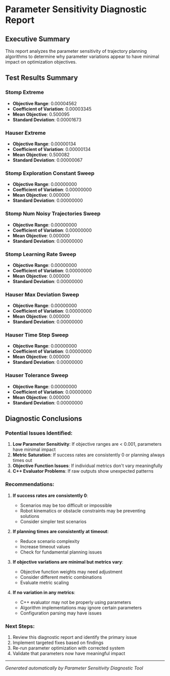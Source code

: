 # Parameter Sensitivity Diagnostic Report

## Executive Summary

This report analyzes the parameter sensitivity of trajectory planning algorithms
to determine why parameter variations appear to have minimal impact on optimization objectives.

## Test Results Summary

### Stomp Extreme

- **Objective Range**: 0.00004562
- **Coefficient of Variation**: 0.00003345
- **Mean Objective**: 0.500095
- **Standard Deviation**: 0.00001673

### Hauser Extreme

- **Objective Range**: 0.00000134
- **Coefficient of Variation**: 0.00000134
- **Mean Objective**: 0.500082
- **Standard Deviation**: 0.00000067

### Stomp Exploration Constant Sweep

- **Objective Range**: 0.00000000
- **Coefficient of Variation**: 0.00000000
- **Mean Objective**: 0.000000
- **Standard Deviation**: 0.00000000

### Stomp Num Noisy Trajectories Sweep

- **Objective Range**: 0.00000000
- **Coefficient of Variation**: 0.00000000
- **Mean Objective**: 0.000000
- **Standard Deviation**: 0.00000000

### Stomp Learning Rate Sweep

- **Objective Range**: 0.00000000
- **Coefficient of Variation**: 0.00000000
- **Mean Objective**: 0.000000
- **Standard Deviation**: 0.00000000

### Hauser Max Deviation Sweep

- **Objective Range**: 0.00000000
- **Coefficient of Variation**: 0.00000000
- **Mean Objective**: 0.000000
- **Standard Deviation**: 0.00000000

### Hauser Time Step Sweep

- **Objective Range**: 0.00000000
- **Coefficient of Variation**: 0.00000000
- **Mean Objective**: 0.000000
- **Standard Deviation**: 0.00000000

### Hauser Tolerance Sweep

- **Objective Range**: 0.00000000
- **Coefficient of Variation**: 0.00000000
- **Mean Objective**: 0.000000
- **Standard Deviation**: 0.00000000

## Diagnostic Conclusions

### Potential Issues Identified:

1. **Low Parameter Sensitivity**: If objective ranges are < 0.001, parameters have minimal impact
2. **Metric Saturation**: If success rates are consistently 0 or planning always times out
3. **Objective Function Issues**: If individual metrics don't vary meaningfully
4. **C++ Evaluator Problems**: If raw outputs show unexpected patterns

### Recommendations:

1. **If success rates are consistently 0**: 
   - Scenarios may be too difficult or impossible
   - Robot kinematics or obstacle constraints may be preventing solutions
   - Consider simpler test scenarios

2. **If planning times are consistently at timeout**:
   - Reduce scenario complexity
   - Increase timeout values
   - Check for fundamental planning issues

3. **If objective variations are minimal but metrics vary**:
   - Objective function weights may need adjustment
   - Consider different metric combinations
   - Evaluate metric scaling

4. **If no variation in any metrics**:
   - C++ evaluator may not be properly using parameters
   - Algorithm implementations may ignore certain parameters
   - Configuration parsing may have issues

### Next Steps:

1. Review this diagnostic report and identify the primary issue
2. Implement targeted fixes based on findings
3. Re-run parameter optimization with corrected system
4. Validate that parameters now have meaningful impact

---
*Generated automatically by Parameter Sensitivity Diagnostic Tool*
